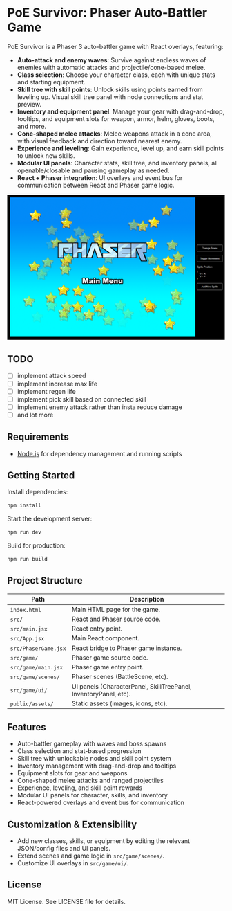 
# PoE Survivor: Phaser Auto-Battler Game

PoE Survivor is a Phaser 3 auto-battler game with React overlays, featuring:

- **Auto-attack and enemy waves**: Survive against endless waves of enemies with automatic attacks and projectile/cone-based melee.
- **Class selection**: Choose your character class, each with unique stats and starting equipment.
- **Skill tree with skill points**: Unlock skills using points earned from leveling up. Visual skill tree panel with node connections and stat preview.
- **Inventory and equipment panel**: Manage your gear with drag-and-drop, tooltips, and equipment slots for weapon, armor, helm, gloves, boots, and more.
- **Cone-shaped melee attacks**: Melee weapons attack in a cone area, with visual feedback and direction toward nearest enemy.
- **Experience and leveling**: Gain experience, level up, and earn skill points to unlock new skills.
- **Modular UI panels**: Character stats, skill tree, and inventory panels, all openable/closable and pausing gameplay as needed.
- **React + Phaser integration**: UI overlays and event bus for communication between React and Phaser game logic.

![screenshot](screenshot.png)

## TODO
- [ ] implement attack speed
- [ ] implement increase max life
- [ ] implement regen life
- [ ] implement pick skill based on connected skill
- [ ] implement enemy attack rather than insta reduce damage
- [ ] and lot more

## Requirements

- [Node.js](https://nodejs.org) for dependency management and running scripts

## Getting Started

Install dependencies:

```bash
npm install
```

Start the development server:

```bash
npm run dev
```

Build for production:

```bash
npm run build
```

## Project Structure

| Path                          | Description                                                                 |
|-------------------------------|-----------------------------------------------------------------------------|
| `index.html`                  | Main HTML page for the game.                                                |
| `src/`                        | React and Phaser source code.                                               |
| `src/main.jsx`                | React entry point.                                                          |
| `src/App.jsx`                 | Main React component.                                                       |
| `src/PhaserGame.jsx`          | React bridge to Phaser game instance.                                       |
| `src/game/`                   | Phaser game source code.                                                    |
| `src/game/main.jsx`           | Phaser game entry point.                                                    |
| `src/game/scenes/`            | Phaser scenes (BattleScene, etc).                                           |
| `src/game/ui/`                | UI panels (CharacterPanel, SkillTreePanel, InventoryPanel, etc).            |
| `public/assets/`              | Static assets (images, icons, etc).                                         |

## Features

- Auto-battler gameplay with waves and boss spawns
- Class selection and stat-based progression
- Skill tree with unlockable nodes and skill point system
- Inventory management with drag-and-drop and tooltips
- Equipment slots for gear and weapons
- Cone-shaped melee attacks and ranged projectiles
- Experience, leveling, and skill point rewards
- Modular UI panels for character, skills, and inventory
- React-powered overlays and event bus for communication

## Customization & Extensibility

- Add new classes, skills, or equipment by editing the relevant JSON/config files and UI panels.
- Extend scenes and game logic in `src/game/scenes/`.
- Customize UI overlays in `src/game/ui/`.

## License

MIT License. See LICENSE file for details.
